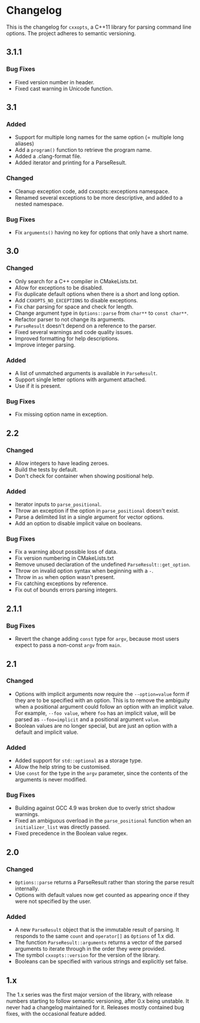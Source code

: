 # Changelog

This is the changelog for `cxxopts`, a C++11 library for parsing command line
options. The project adheres to semantic versioning.

## 3.1.1

### Bug Fixes

* Fixed version number in header.
* Fixed cast warning in Unicode function.

## 3.1

### Added

* Support for multiple long names for the same option (= multiple long aliases)
* Add a `program()` function to retrieve the program name.
* Added a .clang-format file.
* Added iterator and printing for a ParseResult.

### Changed

* Cleanup exception code, add cxxopts::exceptions namespace.
* Renamed several exceptions to be more descriptive, and added to a nested namespace.

### Bug Fixes

* Fix `arguments()` having no key for options that only have a short name.

## 3.0

### Changed

* Only search for a C++ compiler in CMakeLists.txt.
* Allow for exceptions to be disabled.
* Fix duplicate default options when there is a short and long option.
* Add `CXXOPTS_NO_EXCEPTIONS` to disable exceptions.
* Fix char parsing for space and check for length.
* Change argument type in `Options::parse` from `char**` to `const char**`.
* Refactor parser to not change its arguments.
* `ParseResult` doesn't depend on a reference to the parser.
* Fixed several warnings and code quality issues.
* Improved formatting for help descriptions.
* Improve integer parsing.

### Added

* A list of unmatched arguments is available in `ParseResult`.
* Support single letter options with argument attached.
* Use <optional> if it is present.

### Bug Fixes

* Fix missing option name in exception.

## 2.2

### Changed

* Allow integers to have leading zeroes.
* Build the tests by default.
* Don't check for container when showing positional help.

### Added

* Iterator inputs to `parse_positional`.
* Throw an exception if the option in `parse_positional` doesn't exist.
* Parse a delimited list in a single argument for vector options.
* Add an option to disable implicit value on booleans.

### Bug Fixes

* Fix a warning about possible loss of data.
* Fix version numbering in CMakeLists.txt
* Remove unused declaration of the undefined `ParseResult::get_option`.
* Throw on invalid option syntax when beginning with a `-`.
* Throw in `as` when option wasn't present.
* Fix catching exceptions by reference.
* Fix out of bounds errors parsing integers.

## 2.1.1

### Bug Fixes

* Revert the change adding `const` type for `argv`, because most users expect
  to pass a non-const `argv` from `main`.

## 2.1

### Changed

* Options with implicit arguments now require the `--option=value` form if
  they are to be specified with an option. This is to remove the ambiguity
  when a positional argument could follow an option with an implicit value.
  For example, `--foo value`, where `foo` has an implicit value, will be
  parsed as `--foo=implicit` and a positional argument `value`.
* Boolean values are no longer special, but are just an option with a default
  and implicit value.

### Added

* Added support for `std::optional` as a storage type.
* Allow the help string to be customised.
* Use `const` for the type in the `argv` parameter, since the contents of the
  arguments is never modified.

### Bug Fixes

* Building against GCC 4.9 was broken due to overly strict shadow warnings.
* Fixed an ambiguous overload in the `parse_positional` function when an
  `initializer_list` was directly passed.
* Fixed precedence in the Boolean value regex.

## 2.0

### Changed

* `Options::parse` returns a ParseResult rather than storing the parse
  result internally.
* Options with default values now get counted as appearing once if they
  were not specified by the user.

### Added

* A new `ParseResult` object that is the immutable result of parsing. It
  responds to the same `count` and `operator[]` as `Options` of 1.x did.
* The function `ParseResult::arguments` returns a vector of the parsed
  arguments to iterate through in the order they were provided.
* The symbol `cxxopts::version` for the version of the library.
* Booleans can be specified with various strings and explicitly set false.

## 1.x

The 1.x series was the first major version of the library, with release numbers
starting to follow semantic versioning, after 0.x being unstable.  It never had
a changelog maintained for it. Releases mostly contained bug fixes, with the
occasional feature added.
